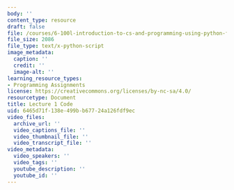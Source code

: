 ```yaml
---
body: ''
content_type: resource
draft: false
file: /courses/6-100l-introduction-to-cs-and-programming-using-python-fall-2022/mit6_100l_f22_lec01_code.py
file_size: 2086
file_type: text/x-python-script
image_metadata:
  caption: ''
  credit: ''
  image-alt: ''
learning_resource_types:
- Programming Assignments
license: https://creativecommons.org/licenses/by-nc-sa/4.0/
resourcetype: Document
title: Lecture 1 Code
uid: 6465d71f-138e-499b-b677-24a126fdf9ec
video_files:
  archive_url: ''
  video_captions_file: ''
  video_thumbnail_file: ''
  video_transcript_file: ''
video_metadata:
  video_speakers: ''
  video_tags: ''
  youtube_description: ''
  youtube_id: ''
---
```

